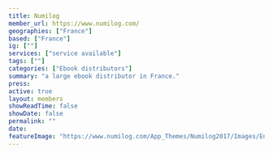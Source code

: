 ```yaml
---
title: Numilog
member_url: https://www.numilog.com/
geographies: ["France"]
based: ["France"]
ig: [""] 
services: ["service available"] 
tags: [""]
categories: ["Ebook distributors"]
summary: "a large ebook distributor in France."
press:
active: true
layout: members
showReadTime: false
showDate: false
permalink: ""
date: 
featureImage: "https://www.numilog.com/App_Themes/Numilog2017/Images/Entetes/LogoNumilog3.png"
---
```

